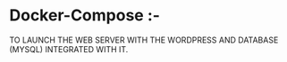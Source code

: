 # Docker-Compose :-
TO LAUNCH THE WEB SERVER WITH THE WORDPRESS AND DATABASE (MYSQL) INTEGRATED WITH IT.
